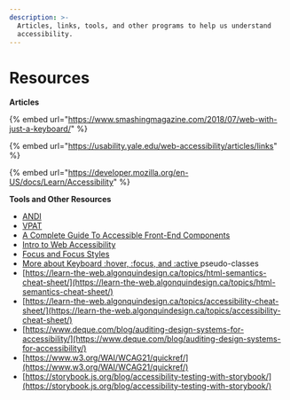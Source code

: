 ```yaml
---
description: >-
  Articles, links, tools, and other programs to help us understand
  accessibility.
---
```


# Resources

**Articles**

{% embed url="https://www.smashingmagazine.com/2018/07/web-with-just-a-keyboard/" %}

{% embed url="https://usability.yale.edu/web-accessibility/articles/links" %}

{% embed url="https://developer.mozilla.org/en-US/docs/Learn/Accessibility" %}

**Tools and Other Resources**

* [ANDI](https://www.ssa.gov/accessibility/andi/help/install.html)
* [VPAT](https://www.itic.org/policy/accessibility/vpat)
* [A Complete Guide To Accessible Front-End Components](https://www.smashingmagazine.com/2021/03/complete-guide-accessible-front-end-components/#top)
* [Intro to Web Accessibility](https://www.w3.org/WAI/fundamentals/accessibility-intro/)
* [Focus and Focus Styles](https://css-tricks.com/focusing-on-focus-styles/)
* [More about Keyboard :hover, :focus, and :active ](https://bitsofco.de/when-do-the-hover-focus-and-active-pseudo-classes-apply/)pseudo-classes&#x20;
* [https://learn-the-web.algonquindesign.ca/topics/html-semantics-cheat-sheet/](https://learn-the-web.algonquindesign.ca/topics/html-semantics-cheat-sheet/)
* [https://learn-the-web.algonquindesign.ca/topics/accessibility-cheat-sheet/](https://learn-the-web.algonquindesign.ca/topics/accessibility-cheat-sheet/)
* [https://www.deque.com/blog/auditing-design-systems-for-accessibility/](https://www.deque.com/blog/auditing-design-systems-for-accessibility/)
* [https://www.w3.org/WAI/WCAG21/quickref/](https://www.w3.org/WAI/WCAG21/quickref/)
* [https://storybook.js.org/blog/accessibility-testing-with-storybook/](https://storybook.js.org/blog/accessibility-testing-with-storybook/)
